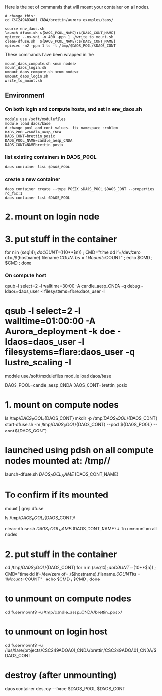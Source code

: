 Here is the set of commands that will mount your container
on all nodes.

```
# change this:
cd CSC249ADOA01_CNDA/brettin/aurora_examples/daos/

source env_daos.sh 
launch-dfuse.sh ${DAOS_POOL_NAME}:${DAOS_CONT_NAME}
mpiexec --no-vni -n 400 -ppn 1 ./write_to_mount.sh
clean-dfuse.sh  ${DAOS_POOL_NAME}:${DAOS_CONT_NAME}
mpiexec -n2 -ppn 1 ls -l /tmp/$DAOS_POOL/$DAOS_CONT
```

These commands have been wrapped in the 

	mount_daos_compute.sh <num nodes>
	mount_daos_login.sh
	umount_daos_compute.sh <num nodes>
	umount_daos_login.sh
	write_to_mount.sh





##  Environment

### On both login and compute hosts, and set in env_daos.sh

```
module use /soft/modulefiles
module load daos/base
# change pool and cont values. fix namespace problem
DAOS_POOL=candle_aesp_CNDA
DAOS_CONT=brettin_posix
DAOS_POOL_NAME=candle_aesp_CNDA
DAOS_CONT=NAMEbrettin_posix
```


### list existing containers in DAOS_POOL

	daos container list $DAOS_POOL

### create a new container

	daos container create --type POSIX $DAOS_POOL $DAOS_CONT --properties rd_fac:1
	daos container list $DAOS_POOL

# 2. mount on login node


# 3. put stuff in the container
for n in $(seq 1 4) ; do
        COUNT=$((10**$n)) ;
        CMD="time dd if=/dev/zero of=./$(hostname).filename.$COUNT bs=1M count=$COUNT" ;
        echo $CMD ;
        $CMD ;
done

### On compute host
qsub -l select=2 -l walltime=30:00 -A candle_aesp_CNDA -q debug -ldaos=daos_user -l filesystems=flare:daos_user -I
# qsub -l select=2 -l walltime=01:00:00 -A Aurora_deployment -k doe -ldaos=daos_user -l filesystems=flare:daos_user -q lustre_scaling -I

module use /soft/modulefiles
module load daos/base

DAOS_POOL=candle_aesp_CNDA
DAOS_CONT=brettin_posix


# 1. mount on compute nodes
ls /tmp/${DAOS_POOL}/${DAOS_CONT}
mkdir -p /tmp/${DAOS_POOL}/${DAOS_CONT}
start-dfuse.sh -m /tmp/${DAOS_POOL}/${DAOS_CONT} --pool ${DAOS_POOL} --cont ${DAOS_CONT}

# launched using pdsh on all compute nodes mounted at: /tmp/<pool>/<container>
launch-dfuse.sh ${DAOS_POOL_NAME}:${DAOS_CONT_NAME} 

# To confirm if its mounted
mount | grep dfuse

ls /tmp/${DAOS_POOL}/${DAOS_CONT}/

clean-dfuse.sh  ${DAOS_POOL_NAME}:${DAOS_CONT_NAME} # To unmount on all nodes




# 2. put stuff in the container
cd /tmp/${DAOS_POOL}/${DAOS_CONT}
for n in $(seq 1 4) ; do
	COUNT=$((10**$n)) ;
	CMD="time dd if=/dev/zero of=./$(hostname).filename.$COUNT bs=1M count=$COUNT" ;
	echo $CMD ;
	$CMD ;
done

# to unmount on compute nodes
cd
fusermount3 -u /tmp/candle_aesp_CNDA/brettin_posix/

# to unmount on login host
cd
fusermount3 -u /lus/flare/projects/CSC249ADOA01_CNDA/brettin/CSC249ADOA01_CNDA/$DAOS_CONT

# destroy (after unmounting)
daos container destroy --force $DAOS_POOL $DAOS_CONT

